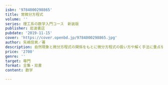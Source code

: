 ```yaml
---
isbn: '9784000298865'
title: 常微分方程式
volume: ''
series: 理工系の数学入門コース　新装版
publisher: 岩波書店
pubdate: '2019-11-15'
cover: 'https://cover.openbd.jp/9784000298865.jpg'
author: 矢嶋信男／著
description: 自然現象と微分方程式の関係をもとに微分方程式の扱い方や解く手法に重点をおいたロングセラーの新装版
price: '2700'
genre: ''
target: 専門
format: 全集・双書
content: 数学

---
```

